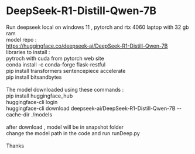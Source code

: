# DeepSeek-R1-Distill-Qwen-7B
Run deepseek local on windows 11 , pytorch and rtx 4060 laptop with 32 gb ram <br/>
model repo :<br/>
https://huggingface.co/deepseek-ai/DeepSeek-R1-Distill-Qwen-7B<br/>
libraries to install :<br/>
pytroch with cuda from pytorch web site<br/>
conda install -c conda-forge flask-restful<br/>
pip install transformers sentencepiece accelerate<br/>
pip install bitsandbytes<br/>
<br/>
The model downloaded using these commands :<br/>
pip install huggingface_hub<br/>
huggingface-cli login<br/>
huggingface-cli download deepseek-ai/DeepSeek-R1-Distill-Qwen-7B --cache-dir ./models<br/>
<br/>
after download , model will be in snapshot folder<br/>
change the model path in the code and run runDeep.py<br/>
<br/>
Thanks<br/>




